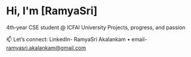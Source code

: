 # Hi, I'm [RamyaSri] 

4th‑year CSE student @ ICFAI University 
Projects, progress, and passion

📫 Let’s connect: LinkedIn- RamyaSri Akalankam • email- ramyasri.akalankam@gmail.com

